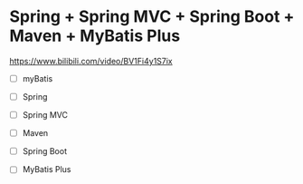 # Spring + Spring MVC + Spring Boot + Maven + MyBatis Plus

https://www.bilibili.com/video/BV1Fi4y1S7ix


- [ ] myBatis

- [ ] Spring
- [ ] Spring MVC
- [ ] Maven
- [ ] Spring Boot
- [ ] MyBatis Plus

